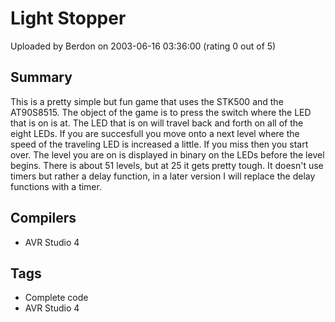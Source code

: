 # Light Stopper

Uploaded by Berdon on 2003-06-16 03:36:00 (rating 0 out of 5)

## Summary

This is a pretty simple but fun game that uses the STK500 and the AT90S8515. The object of the game is to press the switch where the LED that is on is at. The LED that is on will travel back and forth on all of the eight LEDs. If you are succesfull you move onto a next level where the speed of the traveling LED is increased a little. If you miss then you start over. The level you are on is displayed in binary on the LEDs before the level begins. There is about 51 levels, but at 25 it gets pretty tough. It doesn't use timers but rather a delay function, in a later version I will replace the delay functions with a timer.

## Compilers

- AVR Studio 4

## Tags

- Complete code
- AVR Studio 4
